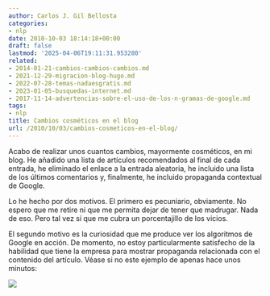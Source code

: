 ```yaml
---
author: Carlos J. Gil Bellosta
categories:
- nlp
date: 2010-10-03 18:14:18+00:00
draft: false
lastmod: '2025-04-06T19:11:31.953280'
related:
- 2014-01-21-cambios-cambios-cambios.md
- 2021-12-29-migracion-blog-hugo.md
- 2022-07-28-temas-nadaesgratis.md
- 2023-01-05-busquedas-internet.md
- 2017-11-14-advertencias-sobre-el-uso-de-los-n-gramas-de-google.md
tags:
- nlp
title: Cambios cosméticos en el blog
url: /2010/10/03/cambios-cosmeticos-en-el-blog/
---
```


Acabo de realizar unos cuantos cambios, mayormente cosméticos, en mi blog. He añadido una lista de artículos recomendados al final de cada entrada, he eliminado el enlace a la entrada aleatoria, he incluido una lista de los últimos comentarios y, finalmente, he incluido propaganda contextual de Google.

Lo he hecho por dos motivos. El primero es pecuniario, obviamente. No espero que me retire ni que me permita dejar de tener que madrugar. Nada de eso. Pero tal vez sí que me cubra un porcentajillo de los vicios.

El segundo motivo es la curiosidad que me produce ver los algoritmos de Google en acción. De momento, no estoy particularmente satisfecho de la habilidad que tiene la empresa para mostrar propaganda relacionada con el contenido del artículo. Véase si no este ejemplo de apenas hace unos minutos:

[![](/wp-uploads/2010/10/propaganda_contextual_google1.png#center)
](/wp-uploads/2010/10/propaganda_contextual_google1.png#center)